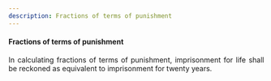 ```yaml
---
description: Fractions of terms of punishment
---
```


#### Fractions of terms of punishment
<div style="text-align: justify">

In calculating fractions of terms of punishment, imprisonment for life shall be reckoned as equivalent to imprisonment for twenty years.

</div>
